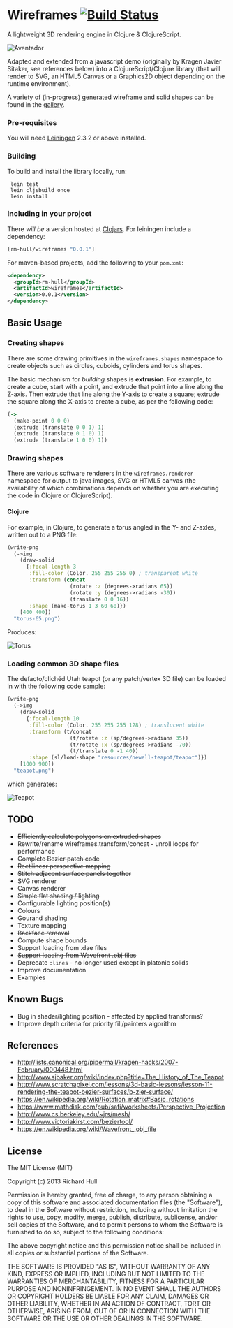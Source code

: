 # Wireframes [![Build Status](https://secure.travis-ci.org/rm-hull/wireframes.png)](http://travis-ci.org/rm-hull/wireframes)

A lightweight 3D rendering engine in Clojure & ClojureScript.

![Aventador](https://raw.github.com/rm-hull/wireframes/master/doc/gallery/translucent/aventador.png)

Adapted and extended from a javascript demo (originally by Kragen Javier Sitaker, see references below) 
into a ClojureScript/Clojure library (that will render to SVG, an HTML5 Canvas or a Graphics2D object 
depending on the runtime environment).

A variety of (in-progress) generated wireframe and solid shapes can be found 
in the [gallery](https://github.com/rm-hull/wireframes/blob/master/GALLERY.md).

### Pre-requisites

You will need [Leiningen](https://github.com/technomancy/leiningen) 2.3.2 or above installed.

### Building

To build and install the library locally, run:

     lein test
     lein cljsbuild once
     lein install

### Including in your project

There *will be* a version hosted at [Clojars](https://clojars.org/rm-hull/wireframes). For leiningen include a dependency:

```clojure
[rm-hull/wireframes "0.0.1"]
```

For maven-based projects, add the following to your `pom.xml`:

```xml
<dependency>
  <groupId>rm-hull</groupId>
  <artifactId>wireframes</artifactId>
  <version>0.0.1</version>
</dependency>
```

## Basic Usage

### Creating shapes

There are some drawing primitives in the ```wireframes.shapes``` namespace to create
objects such as circles, cuboids, cylinders and torus shapes.

The basic mechanism for *building* shapes is **extrusion**. For example, to create a cube, 
start with a point, and extrude that point into a line along the Z-axis. Then extrude
that line along the Y-axis to create a square; extrude the square along the X-axis to
create a cube, as per the following code:

```clojure
(->
  (make-point 0 0 0)
  (extrude (translate 0 0 1) 1)
  (extrude (translate 0 1 0) 1)
  (extrude (translate 1 0 0) 1))
```

### Drawing shapes

There are various software renderers in the ```wireframes.renderer``` namespace for
output to java images, SVG or HTML5 canvas (the availability of which combinations
depends on whether you are executing the code in Clojure or ClojureScript).

#### Clojure

For example, in Clojure, to generate a torus angled in the Y- and Z-axles, written
out to a PNG file:

```clojure
(write-png
  (->img
    (draw-solid
      {:focal-length 3
       :fill-color (Color. 255 255 255 0) ; transparent white
       :transform (concat
                    (rotate :z (degrees->radians 65))
                    (rotate :y (degrees->radians -30))
                    (translate 0 0 16))
       :shape (make-torus 1 3 60 60)})
    [400 400])
  "torus-65.png")
```
Produces:

![Torus](https://raw.github.com/rm-hull/wireframes/master/doc/gallery/transparent/torus.png)

### Loading common 3D shape files

The defacto/clichéd Utah teapot (or any patch/vertex 3D file) can be loaded in with the following
code sample:

```clojure
(write-png
  (->img
    (draw-solid 
      {:focal-length 10
       :fill-color (Color. 255 255 255 128) ; translucent white
       :transform (t/concat
                    (t/rotate :z (sp/degrees->radians 35))
                    (t/rotate :x (sp/degrees->radians -70))
                    (t/translate 0 -1 40))
       :shape (sl/load-shape "resources/newell-teapot/teapot")})
    [1000 900])
  "teapot.png")
```
which generates:

![Teapot](https://raw.github.com/rm-hull/wireframes/master/doc/gallery/translucent/teapot.png)

## TODO

* ~~Efficiently calculate polygons on extruded shapes~~
* Rewrite/rename wireframes.transform/concat - unroll loops for performance
* ~~Complete Bezier patch code~~
* ~~Rectilinear perspective mapping~~
* ~~Stitch adjacent surface panels together~~
* SVG renderer
* Canvas renderer
* ~~Simple flat shading / lighting~~
* Configurable lighting position(s)
* Colours
* Gourand shading
* Texture mapping
* ~~Backface removal~~
* Compute shape bounds
* Support loading from .dae files
* ~~Support loading from Wavefront .obj files~~
* Deprecate ```:lines``` - no longer used except in platonic solids
* Improve documentation
* Examples

## Known Bugs

* Bug in shader/lighting position - affected by applied transforms?
* Improve depth criteria for priority fill/painters algorithm

## References

* http://lists.canonical.org/pipermail/kragen-hacks/2007-February/000448.html
* http://www.sjbaker.org/wiki/index.php?title=The_History_of_The_Teapot
* http://www.scratchapixel.com/lessons/3d-basic-lessons/lesson-11-rendering-the-teapot-bezier-surfaces/b-zier-surface/
* https://en.wikipedia.org/wiki/Rotation_matrix#Basic_rotations
* https://www.mathdisk.com/pub/safi/worksheets/Perspective_Projection
* http://www.cs.berkeley.edu/~jrs/mesh/
* http://www.victoriakirst.com/beziertool/
* https://en.wikipedia.org/wiki/Wavefront_.obj_file

## License

The MIT License (MIT)

Copyright (c) 2013 Richard Hull

Permission is hereby granted, free of charge, to any person obtaining a copy of
this software and associated documentation files (the "Software"), to deal in
the Software without restriction, including without limitation the rights to
use, copy, modify, merge, publish, distribute, sublicense, and/or sell copies of
the Software, and to permit persons to whom the Software is furnished to do so,
subject to the following conditions:

The above copyright notice and this permission notice shall be included in all
copies or substantial portions of the Software.

THE SOFTWARE IS PROVIDED "AS IS", WITHOUT WARRANTY OF ANY KIND, EXPRESS OR
IMPLIED, INCLUDING BUT NOT LIMITED TO THE WARRANTIES OF MERCHANTABILITY, FITNESS
FOR A PARTICULAR PURPOSE AND NONINFRINGEMENT. IN NO EVENT SHALL THE AUTHORS OR
COPYRIGHT HOLDERS BE LIABLE FOR ANY CLAIM, DAMAGES OR OTHER LIABILITY, WHETHER
IN AN ACTION OF CONTRACT, TORT OR OTHERWISE, ARISING FROM, OUT OF OR IN
CONNECTION WITH THE SOFTWARE OR THE USE OR OTHER DEALINGS IN THE SOFTWARE.
